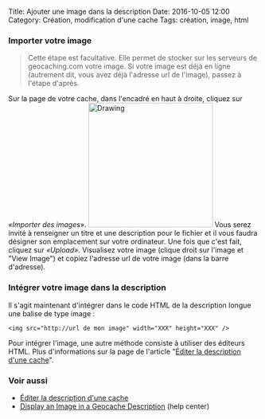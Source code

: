 Title: Ajouter une image dans la description
Date: 2016-10-05 12:00
Category: Création, modification d'une cache
Tags: création, image, html

### Importer votre image

> Cette étape est facultative. Elle permet de stocker sur les serveurs de
> geocaching.com votre image. Si votre image est déjà en ligne (autrement dit,
> vous avez déjà l'adresse url de l'image), passez à l'étape d'après.

Sur la page de votre cache, dans l'encadré en haut à droite, cliquez sur
*«Importer des images*».
<img src="{filename}/images/import_image.png" alt="Drawing" style="width: 250px;"/>
Vous serez invité à renseigner un titre et une description pour le fichier et il
vous faudra désigner son emplacement sur votre ordinateur. Une fois que c'est
fait, cliquez sur *«Upload»*.  Visualisez votre image (clique droit sur l'image
et "View Image") et copiez l'adresse url de votre image (dans la barre
d'adresse).

### Intégrer votre image dans la description
Il s'agit maintenant d'intégrer dans le code HTML de la description longue une
balise de type image :

~~~~
<img src="http://url de mon image" width="XXX" height="XXX" />
~~~~

Pour intégrer l'image, une autre méthode consiste à utiliser des éditeurs HTML.
Plus d'informations sur la page de l'article "[Éditer la description d'une cache]({filename}/edit_desc.md)".


### Voir aussi
* [Éditer la description d'une cache]({filename}/edit_desc.md)
* [Display an Image in a Geocache Description](http://support.groundspeak.com/index.php?pg=kb.page&id=59) (help center)
